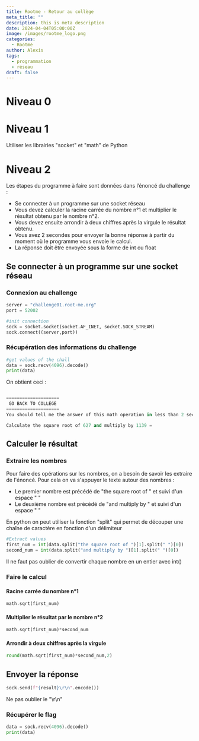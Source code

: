 ```yaml
---
title: Rootme - Retour au collège 
meta_title: ""
description: this is meta description
date: 2024-04-04T05:00:00Z
image: /images/rootme_logo.png
categories:
  - Rootme
author: Alexis
tags:
  - programmation
  - réseau
draft: false
---
```


# Niveau 0


# Niveau 1
Utiliser les librairies "socket" et "math" de Python

# Niveau 2
Les étapes du programme à faire sont données dans l’énoncé du challenge :
- Se connecter à un programme sur une socket réseau
- Vous devez calculer la racine carrée du nombre n°1 et multiplier le résultat obtenu par le nombre n°2.  
- Vous devez ensuite arrondir à deux chiffres après la virgule le résultat obtenu.  
- Vous avez 2 secondes pour envoyer la bonne réponse à partir du moment où le programme vous envoie le calcul.  
- La réponse doit être envoyée sous la forme de int ou float

## Se connecter à un programme sur une socket réseau
### Connexion au challenge
``` python
server = "challenge01.root-me.org"
port = 52002

#init connection
sock = socket.socket(socket.AF_INET, socket.SOCK_STREAM)
sock.connect((server,port))
```
### Récupération des informations du challenge
``` python
#get values of the chall
data = sock.recv(4096).decode()
print(data)
```
 On obtient ceci :
``` python

====================
 GO BACK TO COLLEGE
====================
You should tell me the answer of this math operation in less than 2 seconds !

Calculate the square root of 627 and multiply by 1139 =
```
## Calculer le résultat
### Extraire les nombres 
Pour faire des opérations sur les nombres, on a besoin de savoir les extraire de l'énoncé. Pour cela on va s'appuyer le texte autour des nombres :
- Le premier nombre est précédé de "the square root of " et suivi d'un espace " "
- Le deuxième nombre est précédé de "and multiply by " et suivi d'un espace " "

En python on peut utiliser la fonction "split" qui permet de découper une chaîne de caractère en fonction d'un délimiteur
``` python
#Extract values
first_num = int(data.split("the square root of ")[1].split(" ")[0])
second_num = int(data.split("and multiply by ")[1].split(" ")[0])
```
Il ne faut pas oublier de convertir chaque nombre en un entier avec int()
### Faire le calcul
#### Racine carrée du nombre n°1
``` python 
math.sqrt(first_num)
```
#### Multiplier le résultat par le nombre n°2
``` python
math.sqrt(first_num)*second_num
```
#### Arrondir à deux chiffres après la virgule
``` python
round(math.sqrt(first_num)*second_num,2)
```

## Envoyer la réponse
``` python
sock.send(f"{result}\r\n".encode())
```
Ne pas oublier le "\\r\\n"

### Récupérer le flag
``` python
data = sock.recv(4096).decode()
print(data)
```

